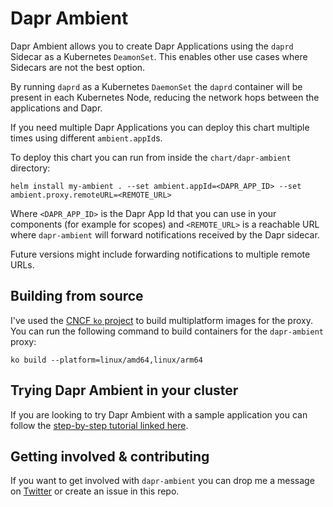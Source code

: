 # Dapr Ambient 

Dapr Ambient allows you to create Dapr Applications using the `daprd` Sidecar as a Kubernetes `DeamonSet`. This enables other use cases where Sidecars are not the best option. 

By running `daprd` as a Kubernetes `DaemonSet` the `daprd` container will be present in each Kubernetes Node, reducing the network hops between the applications and Dapr. 


If you need multiple Dapr Applications you can deploy this chart multiple times using different `ambient.appId`s. 


To deploy this chart you can run from inside the `chart/dapr-ambient` directory: 

```
helm install my-ambient . --set ambient.appId=<DAPR_APP_ID> --set ambient.proxy.remoteURL=<REMOTE_URL>  

```

Where `<DAPR_APP_ID>` is the Dapr App Id that you can use in your components (for example for scopes) and `<REMOTE_URL>` is a reachable URL where `dapr-ambient` will forward notifications received by the Dapr sidecar. 



Future versions might include forwarding notifications to multiple remote URLs.

## Building from source

I've used the [CNCF `ko` project](https://ko.build/) to build multiplatform images for the proxy. 
You can run the following command to build containers for the `dapr-ambient` proxy: 

```
ko build --platform=linux/amd64,linux/arm64
```

## Trying Dapr Ambient in your cluster

If you are looking to try Dapr Ambient with a sample application you can follow the [step-by-step tutorial linked here](ambient-tutorial.md). 

## Getting involved & contributing

If you want to get involved with `dapr-ambient` you can drop me a message on [Twitter](https://twitter.com/salaboy) or create an issue in this repo. 
